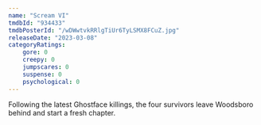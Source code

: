 ```yaml
---
name: "Scream VI"
tmdbId: "934433"
tmdbPosterId: "/wDWwtvkRRlgTiUr6TyLSMX8FCuZ.jpg"
releaseDate: "2023-03-08"
categoryRatings:
    gore: 0
    creepy: 0
    jumpscares: 0
    suspense: 0
    psychological: 0
---
```

Following the latest Ghostface killings, the four survivors leave Woodsboro behind and start a fresh chapter.

